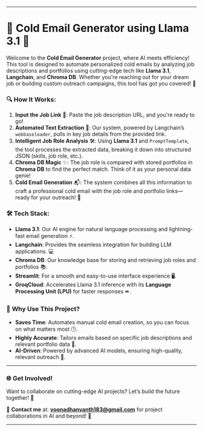 

---

# 🚀 Cold Email Generator using **Llama 3.1** 🤖

Welcome to the **Cold Email Generator** project, where AI meets efficiency! This tool is designed to automate personalized cold emails by analyzing job descriptions and portfolios using cutting-edge tech like **Llama 3.1**, **Langchain**, and **Chroma DB**. Whether you're reaching out for your dream job or building custom outreach campaigns, this tool has got you covered! 🎯

### 🔍 **How It Works**:

1. **Input the Job Link** 🔗: Paste the job description URL, and you're ready to go!
2. **Automated Text Extraction** 🧠: Our system, powered by Langchain’s `webbaseloader`, pulls in key job details from the provided link.
3. **Intelligent Job Role Analysis** 🛠️: Using **Llama 3.1** and `PromptTemplate`, the tool processes the extracted data, breaking it down into structured JSON (skills, job role, etc.).
4. **Chroma DB Magic** ✨: The job role is compared with stored portfolios in **Chroma DB** to find the perfect match. Think of it as your personal data genie!
5. **Cold Email Generation** 📬: The system combines all this information to craft a professional cold email with the job role and portfolio links—ready for your outreach! 🚀

### 🛠 **Tech Stack**:
- **Llama 3.1**: Our AI engine for natural language processing and lightning-fast email generation ⚡.
- **Langchain**: Provides the seamless integration for building LLM applications. 💻
- **Chroma DB**: Our knowledge base for storing and retrieving job roles and portfolios 📚.
- **Streamlit**: For a smooth and easy-to-use interface experience 🖥️.
- **GroqCloud**: Accelerates Llama 3.1 inference with its **Language Processing Unit (LPU)** for faster responses ⏩.

### 🔧 **Why Use This Project?**
- **Saves Time**: Automates manual cold email creation, so you can focus on what matters most 🕒.
- **Highly Accurate**: Tailors emails based on specific job descriptions and relevant portfolio data 🧬.
- **AI-Driven**: Powered by advanced AI models, ensuring high-quality, relevant outreach 🧠.

---

### 🌐 **Get Involved!**
Want to collaborate on cutting-edge AI projects? Let’s build the future together! 🤝

📧 **Contact me** at: **voonadhanvanth183@gmail.com** for project collaborations in AI and beyond! 🚀

---

